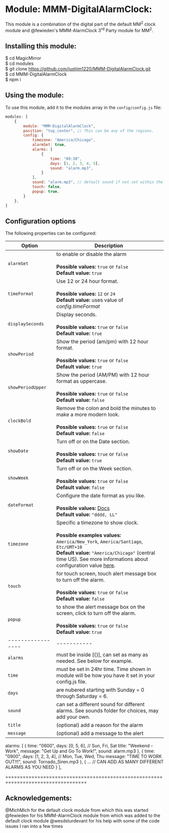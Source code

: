 # Module: MMM-DigitalAlarmClock:

This module is a combination of the digital part of the default MM<sup>2</sup> clock module and @fewieden's MMM-AlarmClock 3<sup>rd</sup> Party module for MM<sup>2</sup>.

## Installing this module:

$ cd MagicMirror<br>
$ cd modules<br>
$ git clone https://github.com/justjim1220/MMM-DigitalAlarmClock.git<br>
$ cd MMM-DigitalAlarmClock<br>
$ npm i<br>

## Using the module:

To use this module, add it to the modules array in the `config/config.js` file:
````javascript
modules: [
	{
		module: "MMM-DigitalAlarmClock",
		position: "top_center",	// This can be any of the regions.
		config: {
			timezone: "America/Chicago",
			alarmSet: true,
			alarms: [
				{
					time: "09:30",
					days: [1, 2, 3, 4, 5],
					sound: "alarm.mp3",
				}
			],
			sound: "alarm.mp3", // default sound if not set within the alarms section
			touch: false,
			popup: true,
		}
	},
]
````

## Configuration options

The following properties can be configured:

| Option            | Description
| ----------------- | -----------
| `alarmSet`        | to enable or disable the alarm <br><br> **Possible values:** `true` or `false` <br> **Default value:** `true`
| `timeFormat`      | Use 12 or 24 hour format. <br><br> **Possible values:** `12` or `24` <br> **Default value:** uses value of _config.timeFormat_
| `displaySeconds`  | Display seconds. <br><br> **Possible values:** `true` or `false` <br> **Default value:** `true`
| `showPeriod`      | Show the period (am/pm) with 12 hour format. <br><br> **Possible values:** `true` or `false` <br> **Default value:** `true`
| `showPeriodUpper` | Show the period (AM/PM) with 12 hour format as uppercase. <br><br> **Possible values:** `true` or `false` <br> **Default value:** `false`
| `clockBold`       | Remove the colon and bold the minutes to make a more modern look. <br><br> **Possible values:** `true` or `false` <br> **Default value:** `false`
| `showDate`        | Turn off or on the Date section. <br><br> **Possible values:** `true` or `false` <br> **Default value:** `true`
| `showWeek`        | Turn off or on the Week section. <br><br> **Possible values:** `true` or `false` <br> **Default value:** `false`
| `dateFormat`      | Configure the date format as you like. <br><br> **Possible values:** [Docs](http://momentjs.com/docs/#/displaying/format/) <br> **Default value:** `"dddd, LL"`
| `timezone`        | Specific a timezone to show clock. <br><br> **Possible examples values:** `America/New_York`, `America/Santiago`, `Etc/GMT+10` <br> **Default value:** `"America/Chicago"` (central time US). See more informations about configuration value [here](https://momentjs.com/timezone/docs/#/data-formats/packed-format/).
| `touch`           | for touch screen, touch alert message box to turn off the alarm. <br><br> **Possible values:** `true` or `false` <br> **Default value:** `false`
| `popup`           | to show the alert message box on the screen, click to turn off the alarm. <br><br> **Possible values:** `true` or `false` <br> **Default value:** `true`
| ----------------- | -----------
| `alarms`          | must be inside [{}], can set as many as needed. See below for example.
| `time`            | must be set in 24hr time. Time shown in module will be how you have it set in your config.js file.
| `days`            | are nubered starting with Sunday = 0 through Saturday = 6.
| `sound`           | can set a different sound for different alarms. See sounds folder for choices, may add your own.
| `title`           | (optional) add a reason for the alarm
| `message`         | (optional) add a message to the alert

 alarms: [
	{
		time: "0600",
		days: [0, 5, 6], // Sun, Fri, Sat
		title: "Weekend - Work",
		message: "Get Up and Go To Work!",
		sound: alarm.mp3
	},
	{
		time: "0900",
		days: [1, 2, 3, 4], // Mon, Tue, Wed, Thu
		message: "TIME TO WORK OUT!!!",
		sound: Tornado_Siren.mp3
	},
	{
		... // CAN ADD AS MANY DIFFERENT ALARMS AS YOU NEED
	}
 ],

==================================================================================

## Acknowledgements:

@MichMich for the default clock module from which this was started
@fewieden for his MMM-AlarmClock module from which was added to the default clock module
@wesdsturdevant for his help with some of the code issues I ran into a few times
